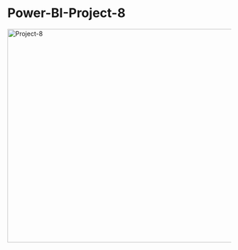 # Power-BI-Project-8

<img width="858" height="481" alt="Project-8" src="https://github.com/user-attachments/assets/010193c6-64cd-4daa-8b02-a54fdffe8654" />
